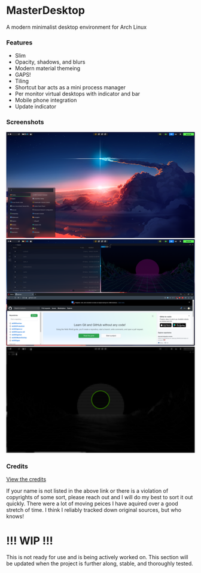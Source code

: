 # MasterDesktop
A modern minimalist desktop environment for Arch Linux

### Features
* Slim
* Opacity, shadows, and blurs
* Modern material themeing
* GAPS!
* Tiling
* Shortcut bar acts as a mini process manager
* Per monitor virtual desktops with indicator and bar
* Mobile phone integration
* Update indicator

### Screenshots
![alt text](https://github.com/eb3095/MasterDesktop/blob/master/screenshots/DEScreen1.png "Desktop")
![alt text](https://github.com/eb3095/MasterDesktop/blob/master/screenshots/DEScreen2.png "Tiling, themeing, terminal, and file browser")
![alt text](https://github.com/eb3095/MasterDesktop/blob/master/screenshots/DEScreen3.png "Pixelated lock screen")

### Credits
[View the credits](https://github.com/eb3095/MasterDesktop/blob/master/CREDITS.md)

If your name is not listed in the above link or there is a violation of copyrights of some sort,
please reach out and I will do my best to sort it out quickly. There were a lot of moving peices
I have aquired over a good stretch of time. I think I reliably tracked down original sources, but
who knows!

# !!! WIP !!!
This is not ready for use and is being actively worked on. This section will be updated when
the project is further along, stable, and thoroughly tested.